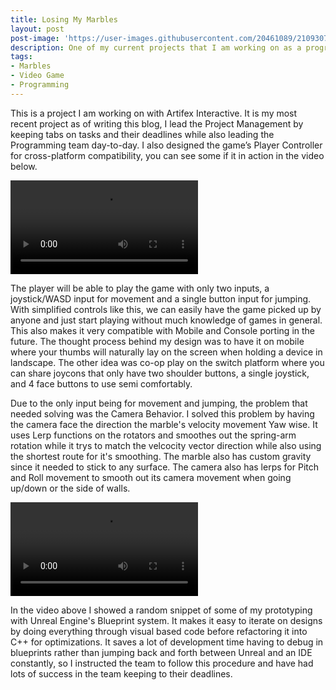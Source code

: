 ```yaml
---
title: Losing My Marbles
layout: post
post-image: 'https://user-images.githubusercontent.com/20461089/210930782-3cbd9ee2-71a1-4b4a-b2ee-234e32fe5b15.png'
description: One of my current projects that I am working on as a programmer on a team.
tags:
- Marbles
- Video Game
- Programming
---
```


This is a project I am working on with Artifex Interactive. It is my most recent project as of writing this blog, I lead the Project Management by keeping tabs on tasks and their deadlines while also leading the Programming team day-to-day. I also designed the game’s Player Controller for cross-platform compatibility, you can see some if it in action in the video below.

<video src="https://user-images.githubusercontent.com/20461089/210931056-89fcf57a-8410-4388-a89a-79c7f657d088.mp4" controls="controls"></video>

The player will be able to play the game with only two inputs, a joystick/WASD input for movement and a single button input for jumping. With simplified controls like this, we can easily have the game picked up by anyone and just start playing without much knowledge of games in general. This also makes it very compatible with Mobile and Console porting in the future. The thought process behind my design was to have it on mobile where your thumbs will naturally lay on the screen when holding a device in landscape. The other idea was co-op play on the switch platform where you can share joycons that only have two shoulder buttons, a single joystick, and 4 face buttons to use semi comfortably.

Due to the only input being for movement and jumping, the problem that needed solving was the Camera Behavior. I solved this problem by having the camera face the direction the marble's velocity movement Yaw wise. It uses Lerp functions on the rotators and smoothes out the spring-arm rotation while it trys to match the velcocity vector direction while also using the shortest route for it's smoothing. The marble also has custom gravity since it needed to stick to any surface. The camera also has lerps for Pitch and Roll movement to smooth out its camera movement when going up/down or the side of walls.

<video src="https://user-images.githubusercontent.com/20461089/210931067-72e83c67-1a8c-400d-b4b0-07c0382d5469.mp4" controls="controls"></video>

In the video above I showed a random snippet of some of my prototyping with Unreal Engine's Blueprint system. It makes it easy to iterate on designs by doing everything through visual based code before refactoring it into C++ for optimizations. It saves a lot of development time having to debug in blueprints rather than jumping back and forth between Unreal and an IDE constantly, so I instructed the team to follow this procedure and have had lots of success in the team keeping to their deadlines.
